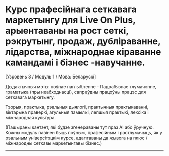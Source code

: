 # Курс прафесійнага сеткавага маркетынгу для Live On Plus, арыентаваны на рост сеткі, рэкрутынг, продаж, дубліраванне, лідарства, міжнароднае кіраванне камандамі і бізнес -навучанне.


[Узровень 3 / Модуль 1 / Мова: Беларускі]

Дыдактычныя мэты: поўнае паглыбленне - Падрабязнае тлумачэнне, граматыка (пры неабходнасці), сапраўдны працоўны працэс для сеткавага маркетынгу.

Тэорыя, практыка, рэальныя дыялогі, практычныя практыкаванні, віктарына праверкі, агульныя памылкі, лепшыя практыкі, лексіка і міжнародная культура.


(Пашыраны кантэнт, які будзе згенераваны тут праз AI або ўручную. Кожны модуль павінен быць поўным, прафесійным і растлумачыць, як у рэальным універсітэцкім курсе, адаптаваны да жывога на плюс / міжнародны сеткавы маркетынгавы бізнес.)

---